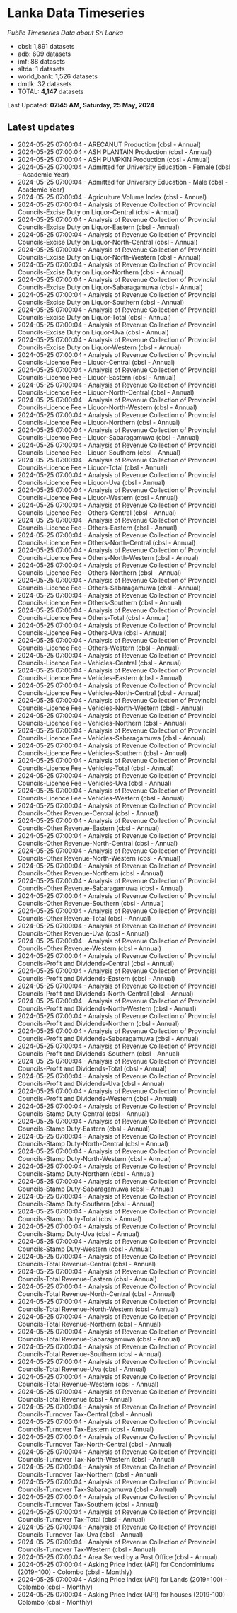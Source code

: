 # Lanka Data Timeseries
*Public Timeseries Data about Sri Lanka*

* cbsl: 1,891 datasets
* adb: 609 datasets
* imf: 88 datasets
* sltda: 1 datasets
* world_bank: 1,526 datasets
* dmtlk: 32 datasets
* TOTAL: **4,147** datasets

Last Updated: **07:45 AM, Saturday, 25 May, 2024**

## Latest updates

* 2024-05-25 07:00:04 - ARECANUT Production (cbsl - Annual)
* 2024-05-25 07:00:04 - ASH PLANTAIN Production (cbsl - Annual)
* 2024-05-25 07:00:04 - ASH PUMPKIN Production (cbsl - Annual)
* 2024-05-25 07:00:04 - Admitted for University Education - Female (cbsl - Academic Year)
* 2024-05-25 07:00:04 - Admitted for University Education - Male (cbsl - Academic Year)
* 2024-05-25 07:00:04 - Agriculture Volume Index (cbsl - Annual)
* 2024-05-25 07:00:04 - Analysis of Revenue Collection of Provincial Councils-Excise Duty on Liquor-Central (cbsl - Annual)
* 2024-05-25 07:00:04 - Analysis of Revenue Collection of Provincial Councils-Excise Duty on Liquor-Eastern (cbsl - Annual)
* 2024-05-25 07:00:04 - Analysis of Revenue Collection of Provincial Councils-Excise Duty on Liquor-North-Central (cbsl - Annual)
* 2024-05-25 07:00:04 - Analysis of Revenue Collection of Provincial Councils-Excise Duty on Liquor-North-Western (cbsl - Annual)
* 2024-05-25 07:00:04 - Analysis of Revenue Collection of Provincial Councils-Excise Duty on Liquor-Northern (cbsl - Annual)
* 2024-05-25 07:00:04 - Analysis of Revenue Collection of Provincial Councils-Excise Duty on Liquor-Sabaragamuwa (cbsl - Annual)
* 2024-05-25 07:00:04 - Analysis of Revenue Collection of Provincial Councils-Excise Duty on Liquor-Southern (cbsl - Annual)
* 2024-05-25 07:00:04 - Analysis of Revenue Collection of Provincial Councils-Excise Duty on Liquor-Total (cbsl - Annual)
* 2024-05-25 07:00:04 - Analysis of Revenue Collection of Provincial Councils-Excise Duty on Liquor-Uva (cbsl - Annual)
* 2024-05-25 07:00:04 - Analysis of Revenue Collection of Provincial Councils-Excise Duty on Liquor-Western (cbsl - Annual)
* 2024-05-25 07:00:04 - Analysis of Revenue Collection of Provincial Councils-Licence Fee - Liquor-Central (cbsl - Annual)
* 2024-05-25 07:00:04 - Analysis of Revenue Collection of Provincial Councils-Licence Fee - Liquor-Eastern (cbsl - Annual)
* 2024-05-25 07:00:04 - Analysis of Revenue Collection of Provincial Councils-Licence Fee - Liquor-North-Central (cbsl - Annual)
* 2024-05-25 07:00:04 - Analysis of Revenue Collection of Provincial Councils-Licence Fee - Liquor-North-Western (cbsl - Annual)
* 2024-05-25 07:00:04 - Analysis of Revenue Collection of Provincial Councils-Licence Fee - Liquor-Northern (cbsl - Annual)
* 2024-05-25 07:00:04 - Analysis of Revenue Collection of Provincial Councils-Licence Fee - Liquor-Sabaragamuwa (cbsl - Annual)
* 2024-05-25 07:00:04 - Analysis of Revenue Collection of Provincial Councils-Licence Fee - Liquor-Southern (cbsl - Annual)
* 2024-05-25 07:00:04 - Analysis of Revenue Collection of Provincial Councils-Licence Fee - Liquor-Total (cbsl - Annual)
* 2024-05-25 07:00:04 - Analysis of Revenue Collection of Provincial Councils-Licence Fee - Liquor-Uva (cbsl - Annual)
* 2024-05-25 07:00:04 - Analysis of Revenue Collection of Provincial Councils-Licence Fee - Liquor-Western (cbsl - Annual)
* 2024-05-25 07:00:04 - Analysis of Revenue Collection of Provincial Councils-Licence Fee - Others-Central (cbsl - Annual)
* 2024-05-25 07:00:04 - Analysis of Revenue Collection of Provincial Councils-Licence Fee - Others-Eastern (cbsl - Annual)
* 2024-05-25 07:00:04 - Analysis of Revenue Collection of Provincial Councils-Licence Fee - Others-North-Central (cbsl - Annual)
* 2024-05-25 07:00:04 - Analysis of Revenue Collection of Provincial Councils-Licence Fee - Others-North-Western (cbsl - Annual)
* 2024-05-25 07:00:04 - Analysis of Revenue Collection of Provincial Councils-Licence Fee - Others-Northern (cbsl - Annual)
* 2024-05-25 07:00:04 - Analysis of Revenue Collection of Provincial Councils-Licence Fee - Others-Sabaragamuwa (cbsl - Annual)
* 2024-05-25 07:00:04 - Analysis of Revenue Collection of Provincial Councils-Licence Fee - Others-Southern (cbsl - Annual)
* 2024-05-25 07:00:04 - Analysis of Revenue Collection of Provincial Councils-Licence Fee - Others-Total (cbsl - Annual)
* 2024-05-25 07:00:04 - Analysis of Revenue Collection of Provincial Councils-Licence Fee - Others-Uva (cbsl - Annual)
* 2024-05-25 07:00:04 - Analysis of Revenue Collection of Provincial Councils-Licence Fee - Others-Western (cbsl - Annual)
* 2024-05-25 07:00:04 - Analysis of Revenue Collection of Provincial Councils-Licence Fee - Vehicles-Central (cbsl - Annual)
* 2024-05-25 07:00:04 - Analysis of Revenue Collection of Provincial Councils-Licence Fee - Vehicles-Eastern (cbsl - Annual)
* 2024-05-25 07:00:04 - Analysis of Revenue Collection of Provincial Councils-Licence Fee - Vehicles-North-Central (cbsl - Annual)
* 2024-05-25 07:00:04 - Analysis of Revenue Collection of Provincial Councils-Licence Fee - Vehicles-North-Western (cbsl - Annual)
* 2024-05-25 07:00:04 - Analysis of Revenue Collection of Provincial Councils-Licence Fee - Vehicles-Northern (cbsl - Annual)
* 2024-05-25 07:00:04 - Analysis of Revenue Collection of Provincial Councils-Licence Fee - Vehicles-Sabaragamuwa (cbsl - Annual)
* 2024-05-25 07:00:04 - Analysis of Revenue Collection of Provincial Councils-Licence Fee - Vehicles-Southern (cbsl - Annual)
* 2024-05-25 07:00:04 - Analysis of Revenue Collection of Provincial Councils-Licence Fee - Vehicles-Total (cbsl - Annual)
* 2024-05-25 07:00:04 - Analysis of Revenue Collection of Provincial Councils-Licence Fee - Vehicles-Uva (cbsl - Annual)
* 2024-05-25 07:00:04 - Analysis of Revenue Collection of Provincial Councils-Licence Fee - Vehicles-Western (cbsl - Annual)
* 2024-05-25 07:00:04 - Analysis of Revenue Collection of Provincial Councils-Other Revenue-Central (cbsl - Annual)
* 2024-05-25 07:00:04 - Analysis of Revenue Collection of Provincial Councils-Other Revenue-Eastern (cbsl - Annual)
* 2024-05-25 07:00:04 - Analysis of Revenue Collection of Provincial Councils-Other Revenue-North-Central (cbsl - Annual)
* 2024-05-25 07:00:04 - Analysis of Revenue Collection of Provincial Councils-Other Revenue-North-Western (cbsl - Annual)
* 2024-05-25 07:00:04 - Analysis of Revenue Collection of Provincial Councils-Other Revenue-Northern (cbsl - Annual)
* 2024-05-25 07:00:04 - Analysis of Revenue Collection of Provincial Councils-Other Revenue-Sabaragamuwa (cbsl - Annual)
* 2024-05-25 07:00:04 - Analysis of Revenue Collection of Provincial Councils-Other Revenue-Southern (cbsl - Annual)
* 2024-05-25 07:00:04 - Analysis of Revenue Collection of Provincial Councils-Other Revenue-Total (cbsl - Annual)
* 2024-05-25 07:00:04 - Analysis of Revenue Collection of Provincial Councils-Other Revenue-Uva (cbsl - Annual)
* 2024-05-25 07:00:04 - Analysis of Revenue Collection of Provincial Councils-Other Revenue-Western (cbsl - Annual)
* 2024-05-25 07:00:04 - Analysis of Revenue Collection of Provincial Councils-Profit and Dividends-Central (cbsl - Annual)
* 2024-05-25 07:00:04 - Analysis of Revenue Collection of Provincial Councils-Profit and Dividends-Eastern (cbsl - Annual)
* 2024-05-25 07:00:04 - Analysis of Revenue Collection of Provincial Councils-Profit and Dividends-North-Central (cbsl - Annual)
* 2024-05-25 07:00:04 - Analysis of Revenue Collection of Provincial Councils-Profit and Dividends-North-Western (cbsl - Annual)
* 2024-05-25 07:00:04 - Analysis of Revenue Collection of Provincial Councils-Profit and Dividends-Northern (cbsl - Annual)
* 2024-05-25 07:00:04 - Analysis of Revenue Collection of Provincial Councils-Profit and Dividends-Sabaragamuwa (cbsl - Annual)
* 2024-05-25 07:00:04 - Analysis of Revenue Collection of Provincial Councils-Profit and Dividends-Southern (cbsl - Annual)
* 2024-05-25 07:00:04 - Analysis of Revenue Collection of Provincial Councils-Profit and Dividends-Total (cbsl - Annual)
* 2024-05-25 07:00:04 - Analysis of Revenue Collection of Provincial Councils-Profit and Dividends-Uva (cbsl - Annual)
* 2024-05-25 07:00:04 - Analysis of Revenue Collection of Provincial Councils-Profit and Dividends-Western (cbsl - Annual)
* 2024-05-25 07:00:04 - Analysis of Revenue Collection of Provincial Councils-Stamp Duty-Central (cbsl - Annual)
* 2024-05-25 07:00:04 - Analysis of Revenue Collection of Provincial Councils-Stamp Duty-Eastern (cbsl - Annual)
* 2024-05-25 07:00:04 - Analysis of Revenue Collection of Provincial Councils-Stamp Duty-North-Central (cbsl - Annual)
* 2024-05-25 07:00:04 - Analysis of Revenue Collection of Provincial Councils-Stamp Duty-North-Western (cbsl - Annual)
* 2024-05-25 07:00:04 - Analysis of Revenue Collection of Provincial Councils-Stamp Duty-Northern (cbsl - Annual)
* 2024-05-25 07:00:04 - Analysis of Revenue Collection of Provincial Councils-Stamp Duty-Sabaragamuwa (cbsl - Annual)
* 2024-05-25 07:00:04 - Analysis of Revenue Collection of Provincial Councils-Stamp Duty-Southern (cbsl - Annual)
* 2024-05-25 07:00:04 - Analysis of Revenue Collection of Provincial Councils-Stamp Duty-Total (cbsl - Annual)
* 2024-05-25 07:00:04 - Analysis of Revenue Collection of Provincial Councils-Stamp Duty-Uva (cbsl - Annual)
* 2024-05-25 07:00:04 - Analysis of Revenue Collection of Provincial Councils-Stamp Duty-Western (cbsl - Annual)
* 2024-05-25 07:00:04 - Analysis of Revenue Collection of Provincial Councils-Total Revenue-Central (cbsl - Annual)
* 2024-05-25 07:00:04 - Analysis of Revenue Collection of Provincial Councils-Total Revenue-Eastern (cbsl - Annual)
* 2024-05-25 07:00:04 - Analysis of Revenue Collection of Provincial Councils-Total Revenue-North-Central (cbsl - Annual)
* 2024-05-25 07:00:04 - Analysis of Revenue Collection of Provincial Councils-Total Revenue-North-Western (cbsl - Annual)
* 2024-05-25 07:00:04 - Analysis of Revenue Collection of Provincial Councils-Total Revenue-Northern (cbsl - Annual)
* 2024-05-25 07:00:04 - Analysis of Revenue Collection of Provincial Councils-Total Revenue-Sabaragamuwa (cbsl - Annual)
* 2024-05-25 07:00:04 - Analysis of Revenue Collection of Provincial Councils-Total Revenue-Southern (cbsl - Annual)
* 2024-05-25 07:00:04 - Analysis of Revenue Collection of Provincial Councils-Total Revenue-Uva (cbsl - Annual)
* 2024-05-25 07:00:04 - Analysis of Revenue Collection of Provincial Councils-Total Revenue-Western (cbsl - Annual)
* 2024-05-25 07:00:04 - Analysis of Revenue Collection of Provincial Councils-Total Revenue (cbsl - Annual)
* 2024-05-25 07:00:04 - Analysis of Revenue Collection of Provincial Councils-Turnover Tax-Central (cbsl - Annual)
* 2024-05-25 07:00:04 - Analysis of Revenue Collection of Provincial Councils-Turnover Tax-Eastern (cbsl - Annual)
* 2024-05-25 07:00:04 - Analysis of Revenue Collection of Provincial Councils-Turnover Tax-North-Central (cbsl - Annual)
* 2024-05-25 07:00:04 - Analysis of Revenue Collection of Provincial Councils-Turnover Tax-North-Western (cbsl - Annual)
* 2024-05-25 07:00:04 - Analysis of Revenue Collection of Provincial Councils-Turnover Tax-Northern (cbsl - Annual)
* 2024-05-25 07:00:04 - Analysis of Revenue Collection of Provincial Councils-Turnover Tax-Sabaragamuwa (cbsl - Annual)
* 2024-05-25 07:00:04 - Analysis of Revenue Collection of Provincial Councils-Turnover Tax-Southern (cbsl - Annual)
* 2024-05-25 07:00:04 - Analysis of Revenue Collection of Provincial Councils-Turnover Tax-Total (cbsl - Annual)
* 2024-05-25 07:00:04 - Analysis of Revenue Collection of Provincial Councils-Turnover Tax-Uva (cbsl - Annual)
* 2024-05-25 07:00:04 - Analysis of Revenue Collection of Provincial Councils-Turnover Tax-Western (cbsl - Annual)
* 2024-05-25 07:00:04 - Area Served by a Post Office (cbsl - Annual)
* 2024-05-25 07:00:04 - Asking Price Index (API) for Condominiums (2019=100) - Colombo (cbsl - Monthly)
* 2024-05-25 07:00:04 - Asking Price Index (API) for Lands (2019=100) - Colombo (cbsl - Monthly)
* 2024-05-25 07:00:04 - Asking Price Index (API) for houses (2019-100) - Colombo (cbsl - Monthly)